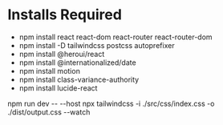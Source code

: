 # Installs Required

- npm install react react-dom react-router react-router-dom
- npm install -D tailwindcss postcss autoprefixer
- npm install @heroui/react
- npm install @internationalized/date
- npm install motion
- npm install class-variance-authority
- npm install lucide-react

npm run dev -- --host
npx tailwindcss -i ./src/css/index.css -o ./dist/output.css --watch
